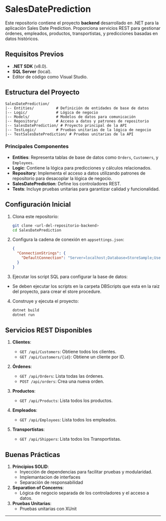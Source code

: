 # SalesDatePrediction


Este repositorio contiene el proyecto **backend** desarrollado en .NET para la aplicación Sales Date Prediction. Proporciona servicios REST para gestionar órdenes, empleados, productos, transportistas, y predicciones basadas en datos históricos.

## Requisitos Previos

- **.NET SDK** (v8.0).
- **SQL Server** (local).
- Editor de código como Visual Studio.

## Estructura del Proyecto

```plaintext
SalesDatePrediction/
|-- Entities/          # Definición de entidades de base de datos
|-- Logic/             # Lógica de negocio
|-- Models/            # Modelos de datos para comunicación
|-- Repository/        # Acceso a datos y patrones de repositorio
|-- SalesDatePrediction/ # Proyecto principal de la API
|-- TestLogic/         # Pruebas unitarias de la lógica de negocio
|-- TestSalesDatePrediction/ # Pruebas unitarias de la API
```

### Principales Componentes

- **Entities**: Representa tablas de base de datos como `Orders`, `Customers`, y `Employees`.
- **Logic**: Contiene la lógica para predicciones y cálculos relacionados.
- **Repository**: Implementa el acceso a datos utilizando patrones de repositorio para desacoplar la lógica de negocio.
- **SalesDatePrediction**: Define los controladores REST.
- **Tests**: Incluye pruebas unitarias para garantizar calidad y funcionalidad.

## Configuración Inicial

1. Clona este repositorio:
   ```bash
   git clone <url-del-repositorio-backend>
   cd SalesDatePrediction
   ```

2. Configura la cadena de conexión en `appsettings.json`:
   ```json
   {
     "ConnectionStrings": {
       "DefaultConnection": "Server=localhost;Database=StoreSample;User Id=tuUsuario;Password=tuContrasena;"
     }
   }
   ```

3. Ejecutar los script SQL para configurar la base de datos:
  - Se deben ejecutar los scripts en la carpeta DBScripts que esta en la raiz del proyecto, para crear el store procedure.

4. Construye y ejecuta el proyecto:
   ```bash
   dotnet build
   dotnet run
   ```



## Servicios REST Disponibles

1. **Clientes**:
   - `GET /api/Customers`: Obtiene todos los clientes.
   - `GET /api/Customers/{id}`: Obtiene un cliente por ID.

2. **Órdenes**:
   - `GET /api/Orders`: Lista todas las órdenes.
   - `POST /api/orders`: Crea una nueva orden.

3. **Productos**:
   - `GET /api/Products`: Lista todos los productos.

4. **Empleados**:
   - `GET /api/Employees`: Lista todos los empleados.
   
5. **Transportistas**:
   - `GET /api/Shippers`: Lista todos los Transportistas.   


## Buenas Prácticas

1. **Principios SOLID**:
   - Inyección de dependencias para facilitar pruebas y modularidad.
   - Implemantacion de interfaces
   - Separación de responsabilidad
2. **Separation of Concerns**:
   - Lógica de negocio separada de los controladores y el acceso a datos.
3. **Pruebas Unitarias**:
   - Pruebas unitarias con XUnit
    


---


